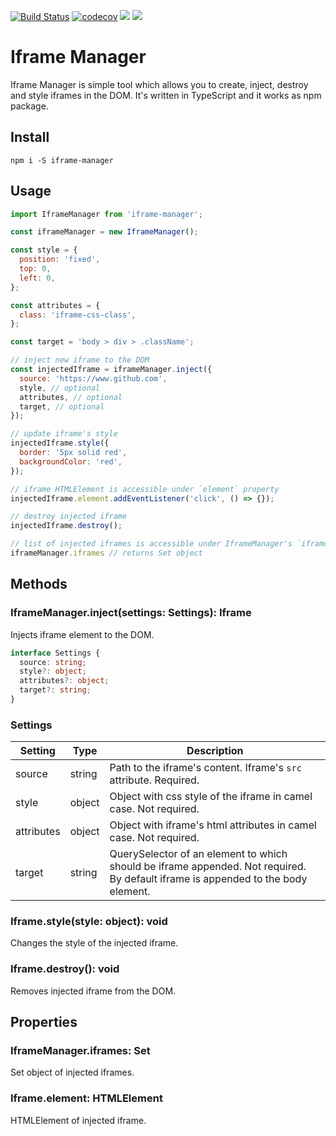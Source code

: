 [![Build Status](https://travis-ci.org/martinsuba/iframe-manager.svg?branch=master)](https://travis-ci.org/martinsuba/iframe-manager)
[![codecov](https://codecov.io/gh/martinsuba/iframe-manager/branch/master/graph/badge.svg)](https://codecov.io/gh/martinsuba/iframe-manager)
[![](https://badgen.net/npm/v/iframe-manager)](https://www.npmjs.com/package/iframe-manager)
[![](https://badgen.net/bundlephobia/minzip/iframe-manager)](https://bundlephobia.com/result?p=iframe-manager@1.0.0)

# Iframe Manager

Iframe Manager is simple tool which allows you to create, inject, destroy and style iframes in the DOM. It's written in TypeScript and it works as npm package.

## Install
```
npm i -S iframe-manager
```

## Usage
```js
import IframeManager from 'iframe-manager';

const iframeManager = new IframeManager();

const style = {
  position: 'fixed',
  top: 0,
  left: 0,
};

const attributes = {
  class: 'iframe-css-class',
};

const target = 'body > div > .className';

// inject new iframe to the DOM
const injectedIframe = iframeManager.inject({
  source: 'https://www.github.com',
  style, // optional
  attributes, // optional
  target, // optional
});

// update iframe's style
injectedIframe.style({
  border: '5px solid red',
  backgroundColor: 'red',
});

// iframe HTMLElement is accessible under `element` property
injectedIframe.element.addEventListener('click', () => {});

// destroy injected iframe
injectedIframe.destroy();

// list of injected iframes is accessible under IframeManager's `iframes` property
iframeManager.iframes // returns Set object
```

## Methods
### IframeManager.inject(settings: Settings): Iframe
Injects iframe element to the DOM.
```ts
interface Settings {
  source: string;
  style?: object;
  attributes?: object;
  target?: string;
}
```
### Settings
Setting | Type | Description
------ | ---- | ----
source | string | Path to the iframe's content. Iframe's `src` attribute. Required.
style | object | Object with css style of the iframe in camel case. Not required.
attributes | object | Object with iframe's html attributes in camel case. Not required.
target | string | QuerySelector of an element to which should be iframe appended. Not required. By default iframe is appended to the body element.

### Iframe.style(style: object): void
Changes the style of the injected iframe.

### Iframe.destroy(): void
Removes injected iframe from the DOM.

## Properties
### IframeManager.iframes: Set
Set object of injected iframes.

### Iframe.element: HTMLElement
HTMLElement of injected iframe.

